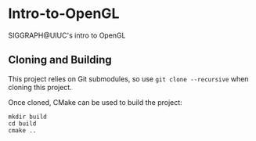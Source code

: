 # Intro-to-OpenGL
SIGGRAPH@UIUC's intro to OpenGL

## Cloning and Building
This project relies on Git submodules, so use ``git clone --recursive`` when cloning this project.

Once cloned, CMake can be used to build the project:
```
mkdir build
cd build
cmake ..
```
